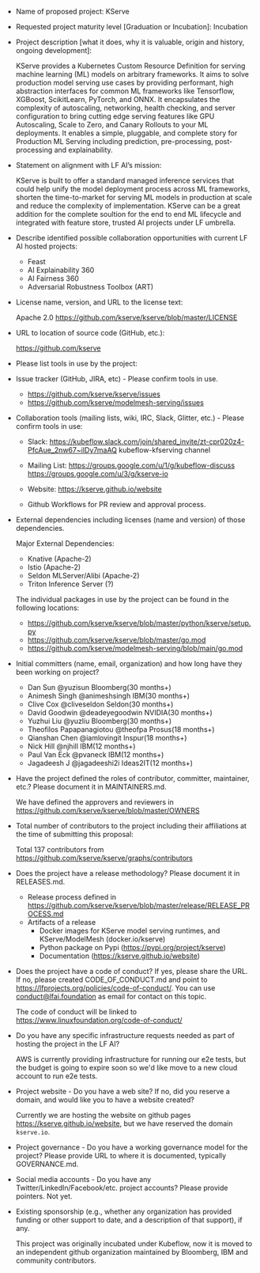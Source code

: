 * Name of proposed project: KServe

* Requested project maturity level [Graduation or Incubation]: Incubation

* Project description [what it does, why it is valuable, origin and history, ongoing development]:

  KServe provides a Kubernetes Custom Resource Definition for serving machine learning (ML) models on arbitrary frameworks. It aims to solve production model serving use cases by providing performant, high abstraction interfaces for common ML frameworks like Tensorflow, XGBoost, ScikitLearn, PyTorch, and ONNX. It encapsulates the complexity of autoscaling, networking, health checking, and server configuration to bring cutting edge serving features like GPU Autoscaling, Scale to Zero, and Canary Rollouts to your ML deployments. It enables a simple, pluggable, and complete story for Production ML Serving including prediction, pre-processing, post-processing and explainability.

* Statement on alignment with LF AI’s mission:

  KServe is built to offer a standard managed inference services that could help unify the model deployment process across ML frameworks, shorten the time-to-market for serving ML models in production at scale and reduce the complexity of implementation. KServe can be a great addition for the complete soultion for the end to end ML lifecycle and integrated with feature store, trusted AI projects under LF umbrella.

* Describe identified possible collaboration opportunities with current LF AI hosted projects:

  - Feast
  - AI Explainability 360
  - AI Fairness 360
  - Adversarial Robustness Toolbox (ART) 

* License name, version, and URL to the license text:

  Apache 2.0 https://github.com/kserve/kserve/blob/master/LICENSE

* URL to location of source code (GitHub, etc.):

  https://github.com/kserve

* Please list tools in use by the project:

* Issue tracker (GitHub, JIRA, etc) - Please confirm tools in use.

  - https://github.com/kserve/kserve/issues
  - https://github.com/kserve/modelmesh-serving/issues

* Collaboration tools (mailing lists, wiki, IRC, Slack, Glitter, etc.) - Please confirm tools in use:

  - Slack: https://kubeflow.slack.com/join/shared_invite/zt-cpr020z4-PfcAue_2nw67~iIDy7maAQ kubeflow-kfserving channel

  - Mailing List: 
    https://groups.google.com/u/1/g/kubeflow-discuss
    https://groups.google.com/u/3/g/kserve-io

  - Website: https://kserve.github.io/website

  - Github Workflows for PR review and approval process.

* External dependencies including licenses (name and version) of those dependencies.

  Major External Dependencies:

  - Knative (Apache-2)
  - Istio (Apache-2)
  - Seldon MLServer/Alibi (Apache-2)
  - Triton Inference Server (?)

  The individual packages in use by the project can be found in the following locations:

  - https://github.com/kserve/kserve/blob/master/python/kserve/setup.py
  - https://github.com/kserve/kserve/blob/master/go.mod
  - https://github.com/kserve/modelmesh-serving/blob/main/go.mod

* Initial committers (name, email, organization) and how long have they been working on project?

  - Dan Sun @yuzisun Bloomberg(30 months+)
  - Animesh Singh @animeshsingh IBM(30 months+)
  - Clive Cox @cliveseldon Seldon(30 months+)
  - David Goodwin @deadeyegoodwin NVIDIA(30 months+)
  - Yuzhui Liu @yuzliu Bloomberg(30 months+)
  - Theofilos Papapanagiotou @theofpa Prosus(18 months+)
  - Qianshan Chen @iamlovingit Inspur(18 months+)
  - Nick Hill @njhill IBM(12 months+)
  - Paul Van Eck @pvaneck IBM(12 months+)
  - Jagadeesh J @jagadeeshi2i Ideas2IT(12 months+)

* Have the project defined the roles of contributor, committer, maintainer, etc.? Please document it in MAINTAINERS.md.

  We have defined the approvers and reviewers in https://github.com/kserve/kserve/blob/master/OWNERS

* Total number of contributors to the project including their affiliations at the time of submitting this proposal:

  Total 137 contributors from https://github.com/kserve/kserve/graphs/contributors

* Does the project have a release methodology? Please document it in RELEASES.md.

  - Release process defined in https://github.com/kserve/kserve/blob/master/release/RELEASE_PROCESS.md
  - Artifacts of a release
    - Docker images for KServe model serving runtimes, and KServe/ModelMesh (docker.io/kserve)
    - Python package on Pypi (https://pypi.org/project/kserve)
    - Documentation (https://kserve.github.io/website)

* Does the project have a code of conduct? If yes, please share the URL. If no, please created CODE_OF_CONDUCT.md and point to https://lfprojects.org/policies/code-of-conduct/. You can use conduct@lfai.foundation as email for contact on this topic.
  
  The code of conduct will be linked to https://www.linuxfoundation.org/code-of-conduct/

* Do you have any specific infrastructure requests needed as part of hosting the project in the LF AI?

  AWS is currently providing infrastructure for running our e2e tests, but the budget is going to expire soon so we'd like move to a new cloud account to run e2e tests. 

* Project website - Do you have a web site? If no, did you reserve a domain, and would like you to have a website created?

  Currently we are hosting the website on github pages https://kserve.github.io/website, but we have reserved the domain `kserve.io`.

* Project governance - Do you have a working governance model for the project? Please provide URL to where it is documented, typically GOVERNANCE.md.

* Social media accounts - Do you have any Twitter/LinkedIn/Facebook/etc. project accounts? Please provide pointers.
  Not yet.

* Existing sponsorship (e.g., whether any organization has provided funding or other support to date, and a description of that support), if any.
  
  This project was originally incubated under Kubeflow, now it is moved to an independent github organization maintained by Bloomberg, IBM and community contributors.
